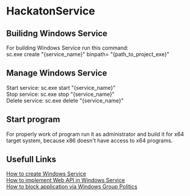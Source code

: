 # HackatonService
## Builidng Windows Service
For building Windows Service run this command: 
<br/> sc.exe create "{service_name}" binpath= "{path_to_project_exe}"
## Manage Windows Service
Start service: sc.exe start "{service_name}"<br>
Stop service: sc.exe stop "{service_name}"<br>
Delete service: sc.exe delete "{service_name}"
## Start program
For properly work of program run it as administrator and build it for x64 target system, because x86 doesn't have access to x64 programs.
## Usefull Links
[How to create Windows Service](https://learn.microsoft.com/en-us/dotnet/core/extensions/windows-service)<br>
[How to implement Web API in Windows Service](https://csharp.christiannagel.com/2022/03/22/windowsservice-2/)<br>
[How to block application via Windows Group Politics](https://pomogaemkompu.temaretik.com/1736067292539127911/kak-zablokirovat-zapusk-programmy-v-windows/)